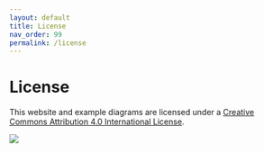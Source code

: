 ```yaml
---
layout: default
title: License
nav_order: 99
permalink: /license
---
```


# License

This website and example diagrams are licensed under a [Creative Commons Attribution 4.0 International License](https://creativecommons.org/licenses/by/4.0/).

[![](https://i.creativecommons.org/l/by/4.0/88x31.png)](https://creativecommons.org/licenses/by/4.0/)